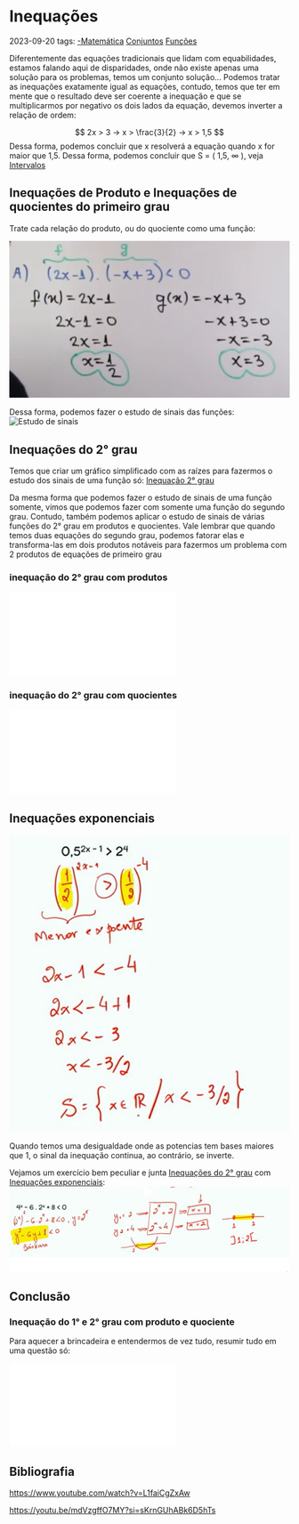 # Inequações
2023-09-20
tags: [-Matemática](../-Matemática.md) [Conjuntos](../Conjuntos%20numéricos/Conjuntos.md) [Funções](../Algebra/Funções.md)

Diferentemente das equações tradicionais que lidam com equabilidades, estamos falando aqui de disparidades, onde não existe apenas uma solução para os problemas, temos um conjunto solução... Podemos tratar as inequações exatamente igual as equações, contudo, temos que ter em mente que o resultado deve ser coerente a inequação e que se multiplicarmos por negativo os dois lados da equação, devemos inverter a relação de ordem:

$$ 2x > 3 → x > \frac{3}{2} → x > 1,5  $$
Dessa forma, podemos concluir que x resolverá a equação quando x for maior que 1,5. Dessa forma, podemos concluir que S  = ( 1,5,  ∞ ), veja [Intervalos](../Conjuntos%20numéricos/Conjuntos.md#Intervalos)

## Inequações de Produto e Inequações de quocientes do primeiro grau

Trate cada relação do produto, ou do quociente como uma função:

![](../../../img/Pasted%20image%2020230920190604.png)

Dessa forma, podemos fazer o estudo de sinais das funções: ![Estudo de sinais](../Algebra/Funções.md#Estudo%20de%20sinais)

## Inequações do 2° grau

Temos que criar um gráfico simplificado com as raízes para fazermos o estudo dos sinais de uma função só: [Inequação 2° grau](../../../img/Inequação%202°%20grau.md)

Da mesma forma que podemos fazer o estudo de sinais de uma função somente, vimos que podemos fazer com somente uma função do segundo grau. Contudo, também podemos aplicar o estudo de sinais de várias funções do 2° grau em produtos e quocientes.
Vale lembrar que quando temos duas equações do segundo grau, podemos fatorar elas e transforma-las em dois produtos notáveis para fazermos um problema com 2 produtos de equações de primeiro grau

### inequação do 2° grau com produtos

![Inequação do segundo grau de produto](../../../img/Inequação%20do%20segundo%20grau%20de%20produto.md)

### inequação do 2° grau com quocientes

![inequação do segundo grau com quociente](../../../img/inequação%20do%20segundo%20grau%20com%20quociente.md)


## Inequações exponenciais


![](../../../img/Pasted%20image%2020231203155519.png)

Quando temos uma desigualdade onde as potencias tem bases maiores que 1, o sinal da inequação continua, ao contrário, se inverte.

Vejamos um exercício bem peculiar e junta [Inequações do 2° grau](#Inequações%20do%202°%20grau) com [Inequações exponenciais](#Inequações%20exponenciais): 
![](../../../img/Pasted%20image%2020231203160330.png)


## Conclusão

### Inequação do 1° e 2° grau com produto e quociente

Para aquecer a brincadeira  e entendermos de vez tudo, resumir tudo em uma questão só:

![juntaTudoDeSegundoGrau](../../../img/juntaTudoDeSegundoGrau.md)

## Bibliografia

https://www.youtube.com/watch?v=L1faiCgZxAw

https://youtu.be/mdVzgffO7MY?si=sKrnGUhABk6D5hTs